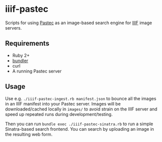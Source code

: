 # iiif-pastec

Scripts for using [Pastec](http://pastec.io/) as an image-based search engine for [IIIF](http://iiif.io/) image servers.

## Requirements

 * Ruby 2+
 * [bundler](http://bundler.io/)
 * curl
 * A running Pastec server

## Usage

Use e.g. `./iiif-pastec-ingest.rb manifest.json` to bounce all the images in an IIIF manifest into your Pastec server. Images will be downloaded/cached locally in `images/` to avoid strain on the IIIF server and speed up repeated runs during development/testing.

Then you can run `bundle exec ./iiif-pastec-sinatra.rb` to run a simple Sinatra-based search frontend. You can search by uploading an image in the resulting web form.
